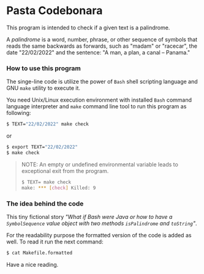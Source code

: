 # Pasta Codebonara

This program is intended to check if a given text is a palindrome.

A *palindrome* is a word, number, phrase, or other sequence of symbols that reads the same backwards as forwards, such 
as "madam" or "racecar", the date "22/02/2022" and the sentence: "A man, a plan, a canal – Panama."

### How to use this program

The singe-line code is utilize the power of `Bash` shell scripting language and GNU `make` utility to execute it.

You need Unix/Linux execution environment with installed `Bash` command language interpreter and  `make` command line 
tool to run this program as following:

```bash
$ TEXT="22/02/2022" make check
```
or 
```bash
$ export TEXT="22/02/2022"
$ make check
```

> NOTE: An empty or undefined environmental variable leads to exceptional exit from the program.
> ```bash
> $ TEXT= make check
> make: *** [check] Killed: 9
> ```

### The idea behind the code

This tiny fictional story *"What if Bash were Java or how to have a `SymbolSequence` value object with two methods 
`isPalindrome` and `toString`"*.

For the readability purpose the formatted version of the code is added as well. To read it run the next command:

```bash
$ cat Makefile.formatted
```
Have a nice reading.